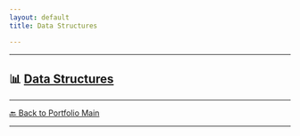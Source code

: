 ```yaml
---
layout: default
title: Data Structures

---
```



---

## 📊 [Data Structures](/study/algorithms-and-data-structures/data-structures.md)



---
[🔙 Back to Portfolio Main](../index.md)

---

